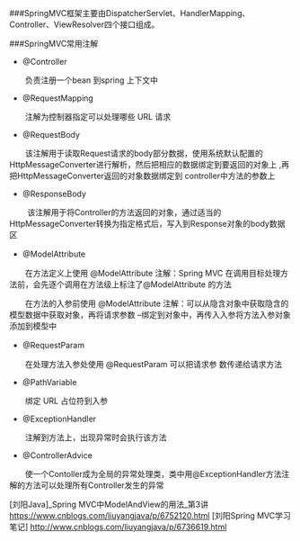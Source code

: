 ###SpringMVC框架主要由DispatcherServlet、HandlerMapping、Controller、ViewResolver四个接口组成。

###SpringMVC常用注解

- @Controller

　　负责注册一个bean 到spring 上下文中

- @RequestMapping

　　注解为控制器指定可以处理哪些 URL 请求

- @RequestBody

　　该注解用于读取Request请求的body部分数据，使用系统默认配置的HttpMessageConverter进行解析，然后把相应的数据绑定到要返回的对象上 ,再把HttpMessageConverter返回的对象数据绑定到 controller中方法的参数上

- @ResponseBody

　　 该注解用于将Controller的方法返回的对象，通过适当的HttpMessageConverter转换为指定格式后，写入到Response对象的body数据区

- @ModelAttribute 　　　

　　在方法定义上使用 @ModelAttribute 注解：Spring MVC 在调用目标处理方法前，会先逐个调用在方法级上标注了@ModelAttribute 的方法

　　在方法的入参前使用 @ModelAttribute 注解：可以从隐含对象中获取隐含的模型数据中获取对象，再将请求参数 –绑定到对象中，再传入入参将方法入参对象添加到模型中 

- @RequestParam　

　　在处理方法入参处使用 @RequestParam 可以把请求参 数传递给请求方法

- @PathVariable

　　绑定 URL 占位符到入参

- @ExceptionHandler

　　注解到方法上，出现异常时会执行该方法

- @ControllerAdvice

　　使一个Contoller成为全局的异常处理类，类中用@ExceptionHandler方法注解的方法可以处理所有Controller发生的异常

[刘阳Java]_Spring MVC中ModelAndView的用法_第3讲
https://www.cnblogs.com/liuyangjava/p/6752120.html
[刘阳Spring MVC学习笔记]
http://www.cnblogs.com/liuyangjava/p/6736619.html
